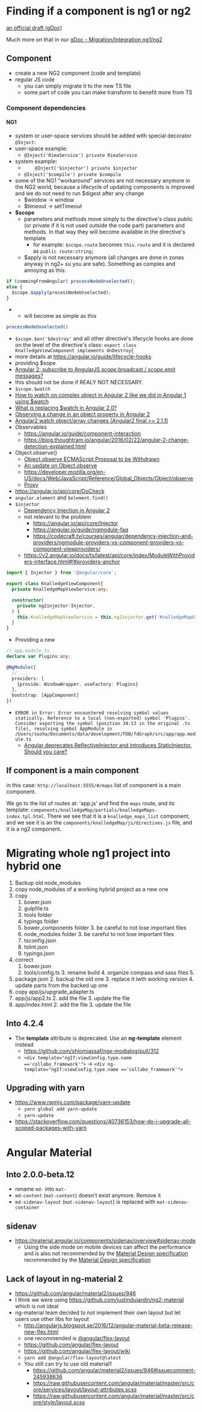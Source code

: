 # Finding if a component is ng1 or ng2

[an official draft (gDoc)](https://docs.google.com/document/d/1xvBZoFuNq9hsgRhPPZOJC-Z48AHEbIBPlOCBTSD8m0Y/edit#!)

Much more on that in our [gDoc - Migration/Integration ng1/ng2](https://docs.google.com/document/d/1HeuwN8za3OH6t1260NjK25paACPzQpDgWX-QPRAizSE/edit#)

## Component

+ create a new NG2 component (code and template)
+ regular JS code 
  + you can simply migrate it to the new TS file
  + some part of code you can make transform to benefit more from TS

### Component dependencies

#### NG1

+ system or user-space services should be added with special decorator `@Inject`:
+ user-space example:  
  + `@Inject('RimaService') private RimaService`
+ system example: 
  + `    @Inject('$injector') private $injector`
  + `@Inject('$compile') private $compile`
+ some of the NG1 "workaround" services are not necessary anymore in the NG2 world, because a lifecycle of updating components is improved and we do not need to run $digest after any change
  + $window -> window
  + $timeout -> setTimeout
+ **$scope**
  + parameters and methods move simply to the directive's class public (or private if it is not used outside the code part) parameters and methods. In that way they will become available in the directive's template
    + for example: `$scope.route` becomes `this.route` and it is declared as `public route:string;`
  + $apply is not necessary anymore (all changes are done in zones anyway in ng2+ su you are safe). Something as complex and annoying as this:

```js
if (commingFromAngular) processNodeUnselected();
else {
  $scope.$apply(processNodeUnselected);
}
```

+ ​
  + will become as simple as this
```js
processNodeUnselected()
```

+  `$scope.$on('$destroy'` and all other directive's lifecycle hooks are done on the level of the directive's class: `export class KnalledgeViewComponent implements OnDestroy{`
  + more details at https://angular.io/guide/lifecycle-hooks
+  providing $sope
  +  [Angular 2: subscribe to AngularJS $scope.$broadcast / $scope.$emit messages?](https://stackoverflow.com/questions/37823201/angular-2-subscribe-to-angularjs-scope-broadcast-scope-emit-messages)
  +  this should not be done if REALY NOT NECESSARY.
+  `$scope.$watch`
  +  [How to watch on complex object in Angular 2 like we did in Angular 1 using $watch](https://stackoverflow.com/questions/37888772/how-to-watch-on-complex-object-in-angular-2-like-we-did-in-angular-1-using-watc)
  +  [What is replacing $watch in Angular 2.0?](https://www.quora.com/What-is-replacing-watch-in-Angular-2-0)
  +  [Observing a change in an object property in Angular 2](https://stackoverflow.com/questions/38280489/observing-a-change-in-an-object-property-in-angular-2)
  +  [Angular2 watch object/array changes (Angular2 final >= 2.1.1)](https://stackoverflow.com/questions/40784195/angular2-watch-object-array-changes-angular2-final-2-1-1)
  +  Observables
     +  https://angular.io/guide/component-interaction
     +  https://blog.thoughtram.io/angular/2016/02/22/angular-2-change-detection-explained.html
  +  Object.observe()
     +  [Object.observe ECMAScript Proposal to be Withdrawn](https://www.infoq.com/news/2015/11/object-observe-withdrawn)
     +  [An update on Object.observe](https://esdiscuss.org/topic/an-update-on-object-observe)
     +  https://developer.mozilla.org/en-US/docs/Web/JavaScript/Reference/Global_Objects/Object/observe
     +  [Proxy](https://developer.mozilla.org/en-US/docs/Web/JavaScript/Reference/Global_Objects/Proxy)
  +  https://angular.io/api/core/DoCheck
+  `angular.element` and `$element.find()`
+  `$injector`
   +  [Dependency Injection in Angular 2](https://pascalprecht.github.io/slides/di-in-angular-2/)
   +  not relevant to the problem
      +  https://angular.io/api/core/Injector
      +  https://angular.io/guide/ngmodule-faq
      +  https://codecraft.tv/courses/angular/dependency-injection-and-providers/ngmodule-providers-vs-component-providers-vs-component-viewproviders/
   +  https://v2.angular.io/docs/ts/latest/api/core/index/ModuleWithProviders-interface.html#!#providers-anchor

```ts
import { Injector } from '@angular/core';

export class KnalledgeViewComponent{
  private KnalledgeMapViewService:any;

  constructor(
    private ng2injector:Injector,
  ) {
    this.KnalledgeMapViewService = this.ng2injector.get('KnalledgeMapViewService', null);
  }
}
```

+ Providing a new 

```ts
// app.module.ts
declare var Plugins:any;

@NgModule({
  // ...
  providers: [
    {provide: WindowWrapper, useFactory: Plugins}
  ],
  bootstrap: [AppComponent]
})
```

+ `ERROR in Error: Error encountered resolving symbol values statically. Reference to a local (non-exported) symbol 'Plugins'. Consider exporting the symbol (position 34:13 in the original .ts file), resolving symbol AppModule in /Users/sasha/Documents/data/development/FDB/fdGraph/src/app/app.module.ts`
  + [Angular deprecates ReflectiveInjector and introduces StaticInjector. Should you care?](https://blog.angularindepth.com/angular-introduces-staticinjector-should-you-care-4e059eca030c)

## If component is a main component

in this case:  `http://localhost:5555/#/maps` list of component is a main component.

We go to the list of routes at: 'app.js' and find the `maps` route, and its template: `components/knalledgeMap/partials/knalledgeMaps-index.tpl.html`. There we see that it is a `knalledge_maps_list` component, and we see it is an the `components/knalledgeMap/js/directives.js` file, and it is a ng2 component.

# Migrating whole ng1 project into hybrid one

1. Backup old node_modules
2. copy node_modules of a working hybrid project as a new one
3. copy
    1. bower.json
    2. gulpfile.ts
    3. tools folder
    4. typings folder
    5. bower_components folder
        3. be careful to not lose important files
    6. node_modules folder
        3. be careful to not lose important files
    7. tsconfig.json
    8. tslint.json
    9. typings.json
4. correct
    1. bower.json
    2. tools/config.ts
        3. rename build
        4. organize compass and sass files
          5.
5. package.json
    2. backup the old one
    3. replace it iwth working version
    4. update parts from the backed up one
6. copy app/js/upgrade_adapter.ts
7. app/js/app2.ts
    2. add the file
    3. update the file
8. app/index.html
    2. add the file
    3. update the file

## Into 4.2.4
+ The **template** attribute is deprecated. Use an **ng-template** element instead
  - https://github.com/shlomiassaf/ngx-modialog/pull/312
  - `<div template="ngIf:viewConfig.type.name =='collabo_framework'">` -> `<div ng-template="ngIf:viewConfig.type.name =='collabo_framework'">`

## Upgrading with yarn

+ https://www.npmjs.com/package/yarn-update
  - `yarn global add yarn-update`
  - `yarn-update`
+ https://stackoverflow.com/questions/40736153/how-do-i-upgrade-all-scoped-packages-with-yarn
# Angular Material

## Into 2.0.0-beta.12

+ rename `md-` into `mat-`
+ `md-content` (`mat-content`) doesn't exist anymore. Remove it
+ `md-sidenav-layout` (`mat-sidenav-layout`) is replaced with `mat-sidenav-container`

## sidenav

+ https://material.angular.io/components/sidenav/overview#sidenav-mode
  - Using the side mode on mobile devices can affect the performance and is also not recommended by the [Material Design specification](https://material.io/guidelines/patterns/navigation-drawer.html#navigation-drawer-behavior) recommended by the [Material Design specification](https://material.io/guidelines/patterns/navigation-drawer.html#navigation-drawer-behavior)


## Lack of layout in ng-material 2

+ https://github.com/angular/material2/issues/946
+ I think we were using https://github.com/justindujardin/ng2-material which is not ideal
+ ng-material team decided to not implement their own layout but let users use other libs for layout
  - http://angularjs.blogspot.se/2016/12/angular-material-beta-release-new-flex.html
  - one recommended is [@angular/flex-layout](https://www.npmjs.com/package/@angular/flex-layout)
  - https://github.com/angular/flex-layout
  - https://github.com/angular/flex-layout/wiki
  - `yarn add @angular/flex-layout@latest`
  - You still can try to use old material1
    - https://github.com/angular/material2/issues/946#issuecomment-245938636
    - https://raw.githubusercontent.com/angular/material/master/src/core/services/layout/layout-attributes.scss
    - https://raw.githubusercontent.com/angular/material/master/src/core/style/layout.scss

```

```